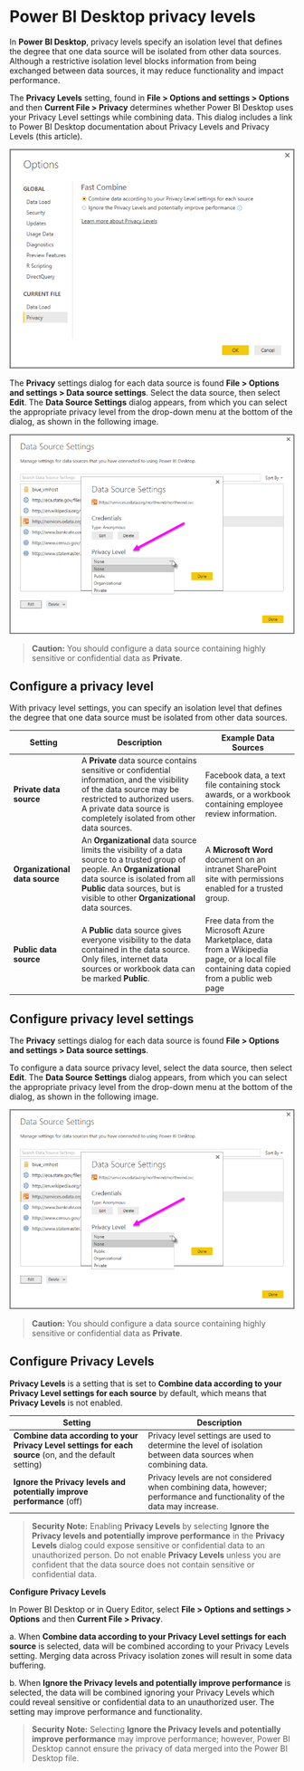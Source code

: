 ﻿<properties
   pageTitle="Power BI Desktop privacy levels"
   description="Power BI Desktop privacy levels"
   services="powerbi"
   documentationCenter=""
   authors="davidiseminger"
   manager="mblythe"
   backup=""
   editor=""
   tags=""
   qualityFocus="no"
   qualityDate=""/>

<tags
   ms.service="powerbi"
   ms.devlang="NA"
   ms.topic="article"
   ms.tgt_pltfrm="NA"
   ms.workload="powerbi"
   ms.date="02/17/2017"
   ms.author="davidi"/>
# Power BI Desktop privacy levels

In **Power BI Desktop**, privacy levels specify an isolation level that defines the degree that one data source will be isolated from other data sources. Although a restrictive isolation level blocks information from being exchanged between data sources, it may reduce functionality and impact performance.

The **Privacy Levels** setting, found in **File > Options and settings > Options** and then **Current File > Privacy** determines whether Power BI Desktop uses your Privacy Level settings while combining data. This dialog includes a link to Power BI Desktop documentation about Privacy Levels and Privacy Levels (this article).

![](media/powerbi-desktop-privacy-levels/desktop_PrivacyLevels1.png)

 The **Privacy** settings dialog for each data source is found **File > Options and settings > Data source settings**. Select the data source, then select **Edit**. The **Data Source Settings** dialog appears, from which you can select the appropriate privacy level from the drop-down menu at the bottom of the dialog, as shown in the following image.

 ![](media/powerbi-desktop-privacy-levels/desktop_PrivacyLevels2.png)

 > **Caution:** You should configure a data source containing highly sensitive or confidential data as **Private**.



## Configure a privacy level

With privacy level settings, you can specify an isolation level that defines the degree that one data source must be isolated from other data sources.


|Setting|Description|Example Data Sources |
|---|---|---|
|**Private data source**|A **Private** data source contains sensitive or confidential information, and the visibility of the data source may be restricted to authorized users. A private data source is completely isolated from other data sources.|Facebook data, a text file containing stock awards, or a workbook containing employee review information.|
|**Organizational  data source**| An **Organizational** data source limits the visibility of a data source to a trusted group of people. An **Organizational** data source is isolated from all **Public** data sources, but is visible to other **Organizational** data sources.| A **Microsoft Word** document on an intranet SharePoint site with permissions enabled for a trusted group.|
|**Public data source**| A **Public** data source gives everyone visibility to the data contained in the data source. Only files, internet data sources or workbook data can be marked **Public**. |Free data from the Microsoft Azure Marketplace, data from a Wikipedia page, or a local file containing data copied from a public web page


## Configure privacy level settings

The **Privacy** settings dialog for each data source is found **File > Options and settings > Data source settings**.

To configure a data source privacy level, select the data source, then select **Edit**. The **Data Source Settings** dialog appears, from which you can select the appropriate privacy level from the drop-down menu at the bottom of the dialog, as shown in the following image.

![](media/powerbi-desktop-privacy-levels/desktop_PrivacyLevels2.png)

> **Caution:** You should configure a data source containing highly sensitive or confidential data as **Private**.

## Configure Privacy Levels

**Privacy Levels** is a setting that is set to **Combine data according to your Privacy Level settings for each source** by default, which means that **Privacy Levels** is not enabled.

|Setting|Description|
|---|---|
|**Combine data according to your Privacy Level settings for each source** (on, and the default setting)|Privacy level settings are used to determine the level of isolation between data sources when combining data.|
|**Ignore the Privacy levels and potentially improve performance** (off)| Privacy levels are not considered when combining data, however; performance and functionality of the data may increase.

 > **Security Note:** Enabling **Privacy Levels** by selecting **Ignore the Privacy levels and potentially improve performance** in the **Privacy Levels** dialog could expose sensitive or confidential data to an unauthorized person. Do not enable **Privacy Levels** unless you are confident that the data source does not contain sensitive or confidential data.

**Configure Privacy Levels**

In Power BI Desktop or in Query Editor, select **File > Options and settings > Options** and then **Current File > Privacy**.

a. When **Combine data according to your Privacy Level settings for each source** is selected, data will be combined according to your Privacy Levels setting. Merging data across Privacy isolation zones will result in some data buffering.

b. When **Ignore the Privacy levels and potentially improve performance** is selected, the data will be combined ignoring your Privacy Levels which could reveal sensitive or confidential data to an unauthorized user. The setting may improve performance and functionality.

> **Security Note:** Selecting **Ignore the Privacy levels and potentially improve performance** may improve performance; however, Power BI Desktop cannot ensure the privacy of data merged into the Power BI Desktop file.
